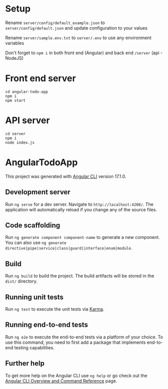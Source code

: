 # Setup
Rename `server/config/default_example.json` to `server/config/default.json` and update configuration to your values

Rename `server/sample.env.txt` to `server/.env` to use any environment variables

Don't forget to `npm i` in both front end (Angular) and back end `/server` (api - NodeJS)

# Front end server
    cd angular-todo-app
    npm i
    npm start

# API server
    cd server
    npm i
    node index.js

# AngularTodoApp

This project was generated with [Angular CLI](https://github.com/angular/angular-cli) version 17.1.0.

## Development server

Run `ng serve` for a dev server. Navigate to `http://localhost:4200/`. The application will automatically reload if you change any of the source files.

## Code scaffolding

Run `ng generate component component-name` to generate a new component. You can also use `ng generate directive|pipe|service|class|guard|interface|enum|module`.

## Build

Run `ng build` to build the project. The build artifacts will be stored in the `dist/` directory.

## Running unit tests

Run `ng test` to execute the unit tests via [Karma](https://karma-runner.github.io).

## Running end-to-end tests

Run `ng e2e` to execute the end-to-end tests via a platform of your choice. To use this command, you need to first add a package that implements end-to-end testing capabilities.

## Further help

To get more help on the Angular CLI use `ng help` or go check out the [Angular CLI Overview and Command Reference](https://angular.io/cli) page.
